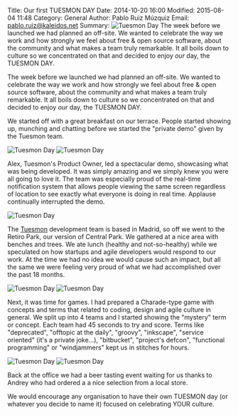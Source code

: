 Title: Our first TUESMON DAY
Date: 2014-10-20 16:00
Modified: 2015-08-04 11:48
Category: General
Author: Pablo Ruiz Múzquiz
Email: pablo.ruiz@kaleidos.net
Summary: ![Tuesmon Day]({filename}/images/2014-10-20_tuesmon-day/02.jpg) The week before we launched we had planned an off-site. We wanted to celebrate the way we work and how strongly we feel about free & open source software, about the community and what makes a team truly remarkable. It all boils down to culture so we concentrated on that and decided to enjoy _our_ day, the TUESMON DAY.

The week before we launched we had planned an off-site. We wanted to celebrate the way we work and how strongly we feel about free & open source software, about the community and what makes a team truly remarkable. It all boils down to culture so we concentrated on that and decided to enjoy _our_ day, the TUESMON DAY.

We started off with a great breakfast on our terrace. People started showing up, munching and chatting before we started the "private demo" given by the Tuesmon team.

![Tuesmon Day]({filename}/images/2014-10-20_tuesmon-day/07.jpg)
![Tuesmon Day]({filename}/images/2014-10-20_tuesmon-day/01.jpg)

Alex, Tuesmon's Product Owner, led a spectacular demo, showcasing what was being developed. It was simply amazing and we simply knew you were all going to love it. The team was especially proud of the real-time notification system that allows people viewing the same screen regardless of location to see exactly what everyone is doing in real time. Applause continually interrupted the demo.

![Tuesmon Day]({filename}/images/2014-10-20_tuesmon-day/02.jpg)

The [Tuesmon][tuesmon] development team is based in Madrid, so off we went to the Retiro Park, our version of Central Park. We gathered at a nice area with benches and trees. We ate lunch (healthy and not-so-healthy) while we speculated on how startups and agile developers would respond to our work. At the time we had no idea we would cause such an impact, but all the same we were feeling very proud of what we had accomplished over the past 18 months.

![Tuesmon Day]({filename}/images/2014-10-20_tuesmon-day/03.jpg)
![Tuesmon Day]({filename}/images/2014-10-20_tuesmon-day/04.jpg)

Next, it was time for games. I had prepared a Charade-type game with concepts and terms that related to coding, design and agile culture in general. We split up into 4 teams and I started showing the "mystery" term or concept. Each team had 45 seconds to try and score. Terms like "deprecated", "offtopic at the daily", "groovy", "inkscape", "service oriented" (it's a private joke...), "bitbucket", "project's defcon", "functional programming" or "windjammers" kept us in stitches for hours.

![Tuesmon Day]({filename}/images/2014-10-20_tuesmon-day/05.jpg)
![Tuesmon Day]({filename}/images/2014-10-20_tuesmon-day/06.jpg)

Back at the office we had a beer tasting event waiting for us thanks to Andrey who had ordered a a nice selection from a local store.

We would encourage any organisation to have their own TUESMON day (or whatever you decide to name it) focused on celebrating YOUR culture.

[tuesmon]: https://tuesmon.com "Tuesmon.com"
